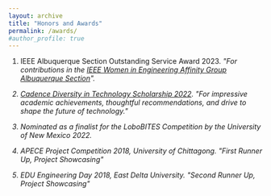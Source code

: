 ```yaml
---
layout: archive
title: "Honors and Awards"
permalink: /awards/
#author_profile: true
---
```


1. IEEE Albuquerque Section Outstanding Service Award 2023.
<i>"For contributions in the <a href="https://r6.ieee.org/albuquerque-wie/" target="_blank">IEEE Women in Engineering Affinity Group Albuquerque Section</a>"<i>.

2. <a href="https://community.cadence.com/cadence_blogs_8/b/corporate/posts/technology-leaders-of-tomorrow-meet-the-2022-women-in-technology-scholarship-recipients" target="_blank">Cadence Diversity in Technology Scholarship 2022</a>.
<i>"For impressive academic achievements, thoughtful recommendations, and drive to shape the future of technology." <i>

3. Nominated as a finalist for the LoboBITES Competition by the University of New Mexico 2022.

4. APECE Project Competition 2018, University of Chittagong.
<i>"First Runner Up, Project Showcasing" <i>

5. EDU Engineering Day 2018, East Delta University.
<i> "Second Runner Up, Project Showcasing" <i>
